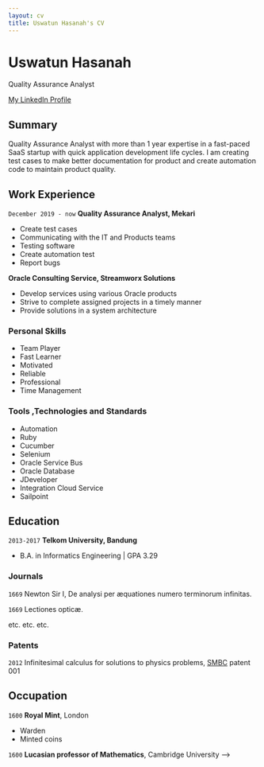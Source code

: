 ```yaml
---
layout: cv
title: Uswatun Hasanah's CV
---
```

# Uswatun Hasanah
Quality Assurance Analyst

<div id="webaddress">
<a href="https://www.linkedin.com/in/uswatun-h-3479808b/">My LinkedIn Profile</a>
</div>


## Summary

Quality Assurance Analyst with more than 1 year expertise in a fast-paced SaaS startup with quick application development life cycles. I am creating test cases to make better documentation for product and create automation code to maintain product quality.

## Work Experience

`December 2019 - now`
__Quality Assurance Analyst, Mekari__

- Create test cases
- Communicating with the IT and Products teams
- Testing software
- Create automation test
- Report bugs

__Oracle Consulting Service, Streamworx Solutions__

- Develop services using various Oracle products
- Strive to complete assigned projects in a timely manner
- Provide solutions in a system architecture


### Personal Skills

- Team Player
- Fast Learner
- Motivated
- Reliable
- Professional
- Time Management

### Tools ,Technologies and Standards

- Automation
- Ruby
- Cucumber
- Selenium
- Oracle Service Bus
- Oracle Database
- JDeveloper
- Integration Cloud Service
- Sailpoint

## Education

`2013-2017`
__Telkom University, Bandung__

- B.A. in Informatics Engineering | GPA 3.29


<!--
## Awards

`2012`
President, *Royal Society*, London, UK

Associate, *French Academy of Science*, Paris, France



## Publications

<!-- A list is also available [online](http://scholar.google.co.uk/citations?user=LTOTl0YAAAAJ) -->

### Journals

`1669`
Newton Sir I, De analysi per æquationes numero terminorum infinitas. 

`1669`
Lectiones opticæ.

etc. etc. etc.

### Patents

`2012`
Infinitesimal calculus for solutions to physics problems, [SMBC](http://www.techdirt.com/articles/20121011/09312820678/if-patents-had-been-around-time-newton.shtml) patent 001


## Occupation

`1600`
__Royal Mint__, London

- Warden
- Minted coins

`1600`
__Lucasian professor of Mathematics__, Cambridge University
-->

<!-- ### Footer

Last updated: May 2013 -->


